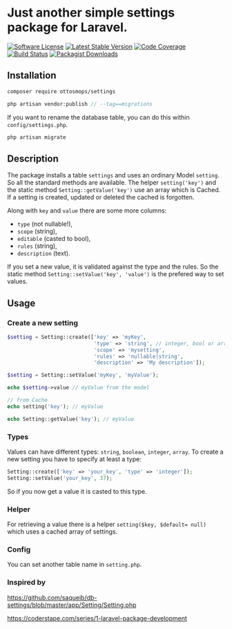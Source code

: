 # Just another simple settings package for Laravel. 

[![Software License](https://img.shields.io/badge/license-MIT-blue.svg?style=flat-square)](LICENSE.md)
[![Latest Stable Version](https://poser.pugx.org/ottosmops/settings/v/stable?format=flat-square)](https://packagist.org/packages/ottosmops/settings)
[![Code Coverage](https://scrutinizer-ci.com/g/ottosmops/settings/badges/coverage.png?b=master)](https://scrutinizer-ci.com/g/ottosmops/settings/?branch=master)
[![Build Status](https://travis-ci.org/ottosmops/settings.svg?branch=master)](https://travis-ci.org/ottosmops/settings)
[![Packagist Downloads](https://img.shields.io/packagist/dt/ottosmops/settings.svg?style=flat-square)](https://packagist.org/packages/ottosmops/settings)

## Installation
```bash 
composer require ottosmops/settings 
```

```php
php artisan vendor:publish // --tag==migrations
```

If you want to rename the database table, you can do this within `config/settings.php`. 

```php 
php artisan migrate 
```

## Description

The package installs a table `settings` and uses an ordinary Model `setting`. So all the standard methods are available. The helper `setting('key')` and the static method `Setting::getValue('key')` use an array which is Cached. If a setting is created, updated or deleted the cached is forgotten.

Along with `key` and `value` there are some more columns: 

- `type` (not nullable!), 
- `scope` (string), 
- `editable` (casted to bool), 
- `rules` (string), 
- `description` (text).

If you set a new value, it is validated against the type and the rules. So the static method `Setting::setValue('key', 'value')` is the prefered way to set values. 

## Usage 

### Create a new setting

```php 
$setting = Setting::create(['key' => 'myKey', 
                            'type' => 'string', // integer, bool or array
                            'scope' => 'mysetting', 
                            'rules' => 'nullable|string', 
                            'description' => 'My description']);

$setting = Setting::setValue('myKey', 'myValue');

echo $setting->value // myValue from the model

// from Cache
echo setting('key'); // myValue

echo Setting::getValue('key'); // myValue

```

### Types
Values can have different types: `string`, `boolean`, `integer`, `array`. To create a new setting you have to specify at least a type:

```php 
Setting::create(['key' => 'your_key', 'type' => 'integer']);
Setting::setValue('your_key', 37);
```

So if you now get a value it is casted to this type.

### Helper
For retrieving a value there is a helper `setting($key, $default= null)` which uses a cached array of settings. 

### Config
You can set another table name in `setting.php`.

### Inspired by 
https://github.com/saqueib/db-settings/blob/master/app/Setting/Setting.php

https://coderstape.com/series/1-laravel-package-development
